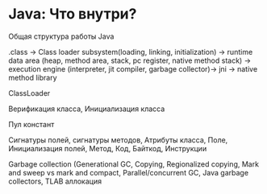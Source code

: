 # Java: Что внутри?

Общая структура работы Java

.class -> Class loader subsystem(loading, linking, initialization) -> runtime data area (heap, method area, stack, pc register, native method stack) -> execution engine (interpreter, jit compiler, garbage collector)-> jni -> native method library

ClassLoader

Верификация класса, Инициализация класса

Пул констант

Сигнатуры полей, сигнатуры методов, Атрибуты класса, Поле, Инициализация полей, Метод, Код, Байткод, Инструкции

Garbage collection (Generational GC, Copying, Regionalized copying, Mark and sweep vs mark and compact, Parallel/concurrent GC, Java garbage collectors, TLAB аллокация

